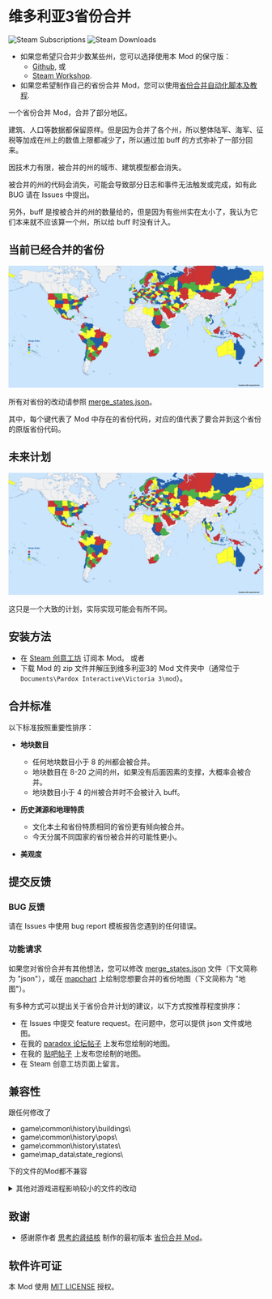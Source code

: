 # 维多利亚3省份合并

![Steam Subscriptions](https://img.shields.io/steam/subscriptions/3371693463?logo=steam)
![Steam Downloads](https://img.shields.io/steam/downloads/3371693463?logo=steam)

- 如果您希望只合并少数某些州，您可以选择使用本 Mod 的保守版：
  - [Github](https://github.com/ShabbyGayBar/StateMergingMinimal), 或
  - [Steam Workshop](https://steamcommunity.com/sharedfiles/filedetails/?id=3432100126).
- 如果您希望制作自己的省份合并 Mod，您可以使用[省份合并自动化脚本及教程](https://github.com/ShabbyGayBar/StateMerger).

一个省份合并 Mod，合并了部分地区。

建筑、人口等数据都保留原样。但是因为合并了各个州，所以整体陆军、海军、征税等加成在州上的数值上限都减少了，所以通过加 buff 的方式弥补了一部分回来。

因技术力有限，被合并的州的城市、建筑模型都会消失。

被合并的州的代码会消失，可能会导致部分日志和事件无法触发或完成，如有此 BUG 请在 Issues 中提出。 

另外，buff 是按被合并的州的数量给的，但是因为有些州实在太小了，我认为它们本来就不应该算一个州，所以给 buff 时没有计入。

## 当前已经合并的省份
![Currently Merged States](figures/Merge_States_current.png)

所有对省份的改动请参照 [merge_states.json](merge_states.json)。

其中，每个键代表了 Mod 中存在的省份代码，对应的值代表了要合并到这个省份的原版省份代码。

## 未来计划
![Future Plans](figures/Merge_States_objective.png)

这只是一个大致的计划，实际实现可能会有所不同。

## 安装方法

- 在 [Steam 创意工坊](https://steamcommunity.com/sharedfiles/filedetails/?id=3371693463) 订阅本 Mod。
或者
- 下载 Mod 的 zip 文件并解压到维多利亚3的 Mod 文件夹中（通常位于 `Documents\Pardox Interactive\Victoria 3\mod`）。

## 合并标准

以下标准按照重要性排序：

- **地块数目**
  - 任何地块数目小于 8 的州都会被合并。
  - 地块数目在 8-20 之间的州，如果没有后面因素的支撑，大概率会被合并。
  - 地块数目小于 4 的州被合并时不会被计入 buff。

- **历史渊源和地理特质**
  - 文化本土和省份特质相同的省份更有倾向被合并。
  - 今天分属不同国家的省份被合并的可能性更小。

- **美观度**

## 提交反馈

### BUG 反馈

请在 Issues 中使用 bug report 模板报告您遇到的任何错误。

### 功能请求

如果您对省份合并有其他想法，您可以修改 [merge_states.json](merge_states.json) 文件（下文简称为 "json"），或在 [mapchart](https://www.mapchart.net/victoria-3.html) 上绘制您想要合并的省份地图（下文简称为 "地图"）。

有多种方式可以提出关于省份合并计划的建议，以下方式按推荐程度排序：

- 在 Issues 中提交 feature request。在问题中，您可以提供 json 文件或地图。
- 在我的 [paradox 论坛帖子](https://forum.paradoxplaza.com/forum/threads/brainstorm-tell-us-about-your-ideal-state-merging-plan.1726629/) 上发布您绘制的地图。
- 在我的 [贴吧帖子](https://tieba.baidu.com/p/9433803383?) 上发布您绘制的地图。
- 在 Steam 创意工坊页面上留言。

## 兼容性

跟任何修改了
- game\common\history\buildings\
- game\common\history\pops\
- game\common\history\states\
- game\map_data\state_regions\

下的文件的Mod都不兼容

<details>

<summary>其他对游戏进程影响较小的文件的改动</summary>

- game\common\ai_strategies
- game\common\character_templates
- game\common\company_types
- game\common\country_definitions
- game\common\country_formation
- game\common\decisions
- game\common\dynamic_country_names
- game\common\flag_definitions
- game\common\history\global
- game\common\journal_entries
- game\common\on_actions
- game\common\scripted_buttons
- game\common\scripted_effects
- game\common\scripted_triggers
- game\events
- game\localization\LANGUANGE\map

</details>

## 致谢

* 感谢原作者 [思考的肾结核](https://steamcommunity.com/profiles/76561198104682926) 制作的最初版本 [省份合并 Mod](https://steamcommunity.com/sharedfiles/filedetails/?id=3254683348)。

## 软件许可证

本 Mod 使用 [MIT LICENSE](LICENSE) 授权。
